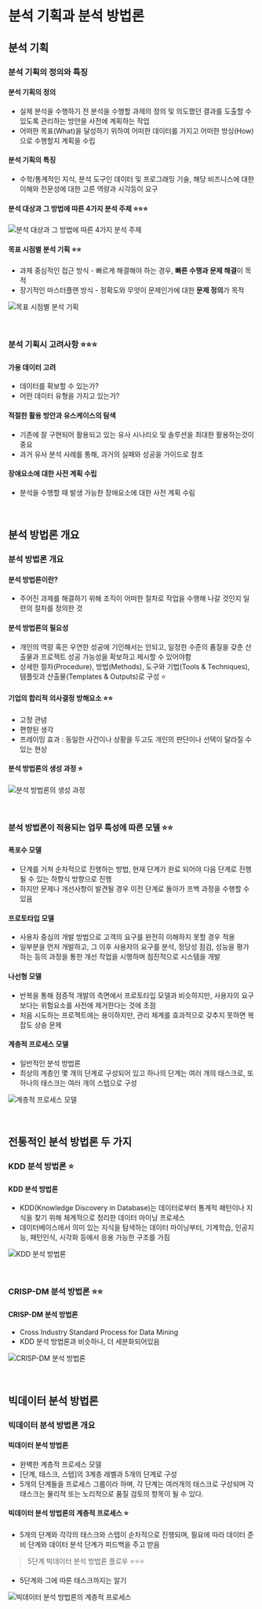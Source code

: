 # 분석 기획과 분석 방법론

## 분석 기획

### 분석 기획의 정의와 특징

#### 분석 기획의 정의

- 실제 분석을 수행하기 전 분석을 수행할 과제의 정의 및 의도했던 결과를 도출할 수 있도록 관리하는 방안을 사전에 계획하는 작업
- 어떠한 목표(What)을 달성하기 위하여 어떠한 데이터를 가지고 어떠한 방싱(How)으로 수행할지 계획을 수립

#### 분석 기획의 특징

- 수학/통계적인 지식, 분석 도구인 데이터 및 프로그래밍 기술, 해당 비즈니스에 대한 이해와 전문성에 대한 고른 역량과 시각등이 요구

#### 분석 대상과 그 방법에 따른 4가지 분석 주제 ⭐️⭐️⭐️

![분석 대상과 그 방법에 따른 4가지 분석 주제](https://github.com/DainoJung/docusaurus_blog/assets/117745618/f1942a19-0ed7-4931-b2c6-630654507b31)

#### 목표 시점별 분석 기획 ⭐️⭐️

- 과제 중심적인 접근 방식 - 빠르게 해결해야 하는 경우, **빠른 수행과 문제 해결**이 목적
- 장기적인 마스터플랜 방식 - 정확도와 무엇이 문제인가에 대한 **문제 정의**가 목적

![목표 시점별 분석 기획](https://github.com/DainoJung/docusaurus_blog/assets/117745618/0cc7f54e-aa20-415a-b340-c63859396f07)

<br/>

### 분석 기획시 고려사항 ⭐️⭐️⭐️

#### 가용 데이터 고려

- 데이터를 확보할 수 있는가?
- 어떤 데이터 유형을 가지고 있는가?

#### 적절한 활용 방안과 유스케이스의 탐색

- 기존에 잘 구현되어 활용되고 있는 유사 시나리오 및 솔루션을 최대한 활용하는것이 중요
- 과거 유사 분석 사례를 통해, 과거의 실패와 성공을 가이드로 참조

#### 장애요소에 대한 사전 계획 수립

- 분석을 수행할 때 발생 가능한 장애요소에 대한 사전 계획 수림

<br/>

## 분석 방법론 개요

### 분석 방법론 개요

#### 분석 방법론이란?

- 주어진 과제를 해결하기 위해 조직이 어떠한 절차로 작업을 수행해 나갈 것인지 일련의 절차를 정의한 것

#### 분석 방법론의 필요성

- 개인의 역량 혹은 우연한 성공에 기인해서는 안되고, 일정한 수준의 품질을 갖춘 산출물과 프로젝트 성공 가능성을 확보하고 제시할 수 있어야함
- 상세한 절차(Procedure), 방법(Methods), 도구와 기법(Tools & Techniques), 템플릿과 산출물(Templates & Outputs)로 구성 ⭐️

#### 기업의 합리적 의사결정 방해요소 ⭐️⭐️

- 고정 관념
- 편향된 생각
- 프레이밍 효과 : 동일한 사건이나 상황을 두고도 개인의 판단이나 선택이 달라질 수 있는 현상

#### 분석 방법론의 생성 과정 ⭐️

![분석 방법론의 생성 과정](https://github.com/DainoJung/docusaurus_blog/assets/117745618/ef27c779-9c33-4b78-a4cd-e12f45948abc)

<br/>

### 분석 방법론이 적용되는 업무 특성에 따른 모델 ⭐️⭐️

#### 폭포수 모델

- 단계를 거쳐 순차적으로 진행하는 방법, 현재 단계가 완료 되어야 다음 단계로 진행될 수 있는 하향식 방향으로 진행
- 하지만 문제나 개선사항이 발견될 경우 이전 단계로 돌아가 프백 과정을 수행할 수 있음

#### 프로토타입 모델

- 사용자 중심의 개발 방법으로 고객의 요구를 완전히 이해하지 못할 경우 적용
- 일부분을 먼저 개발하고, 그 이후 사용자의 요구를 분석, 정당성 점검, 성능을 평가하는 등의 과정을 통한 개선 작업을 시행하며 점진적으로 시스템을 개발

#### 나선형 모델

- 반복을 통해 점증적 개발의 측면에서 프로토타입 모델과 비슷하지만, 사용자의 요구 보다는 위험요소를 사전에 제거한다는 것에 초점
- 처음 시도하는 프로젝트에는 용이하지만, 관리 체계를 효과적으로 갖추지 못하면 복잡도 상승 문제

#### 계층적 프로세스 모델

- 일반적인 분석 방법론
- 최상의 계층인 몇 개의 단계로 구성되어 있고 하나의 단계는 여러 개의 태스크로, 또 하나의 태스크는 여러 개의 스텝으로 구성

![계층적 프로세스 모델](https://github.com/DainoJung/docusaurus_blog/assets/117745618/7d7e0e31-5137-439e-869d-f26b74d9b4b7)

<br/>

## 전통적인 분석 방법론 두 가지

### KDD 분석 방법론 ⭐️

#### KDD 분석 방법론

- KDD(Knowledge Discovery in Database)는 데이터로부터 통계적 패턴이나 지식을 찾기 위해 체계적으로 정리한 데이터 마이닝 프로세스
- 데이터베이스에서 의미 있는 지식을 탐색하는 데이터 마이닝부터, 기계학습, 인공지능, 패턴인식, 시각화 등에서 응용 가능한 구조를 가짐

![KDD 분석 방법론](https://github.com/DainoJung/docusaurus_blog/assets/117745618/508db98f-77b2-4e7f-b5fe-128fb5c6a6f4)

<br/>

### CRISP-DM 분석 방법론 ⭐️⭐️

#### CRISP-DM 분석 방법론

- Cross Industry Standard Process for Data Mining
- KDD 분석 방법론과 비슷하나, 더 세분화되어있음

![CRISP-DM 분석 방법론](https://github.com/DainoJung/docusaurus_blog/assets/117745618/3621ce86-1053-417c-b85e-f25eea4c1230)

<br/>

## 빅데이터 분석 방법론

### 빅데이터 분석 방법론 개요

#### 빅데이터 분석 방법론

- 완벽한 계층적 프로세스 모델
- [단계, 태스크, 스텝]의 3계층 레벨과 5개의 단계로 구성
- 5개의 단계들을 프로세스 그룹이라 하며, 각 단계는 여러개의 태스크로 구성되며 각 태스크는 물리적 또는 노리적으로 품질 검토의 항목이 될 수 있다.

#### 빅데이터 분석 방법론의 계층적 프로세스 ⭐️

- 5개의 단계와 각각의 태스크와 스텝이 순차적으로 진행되며, 필요에 따라 데이터 준비 단계와 데이터 분석 단계가 피드백을 주고 받음

> 5단계 빅데이터 분석 방법론 플로우 ⭐️⭐️⭐️
> 
- 5단계와 그에 따른 태스크까지는 알기

![빅데이터 분석 방법론의 계층적 프로세스](https://github.com/DainoJung/docusaurus_blog/assets/117745618/1d8393dc-cc6a-483e-adca-3ddf30c1e8b0)